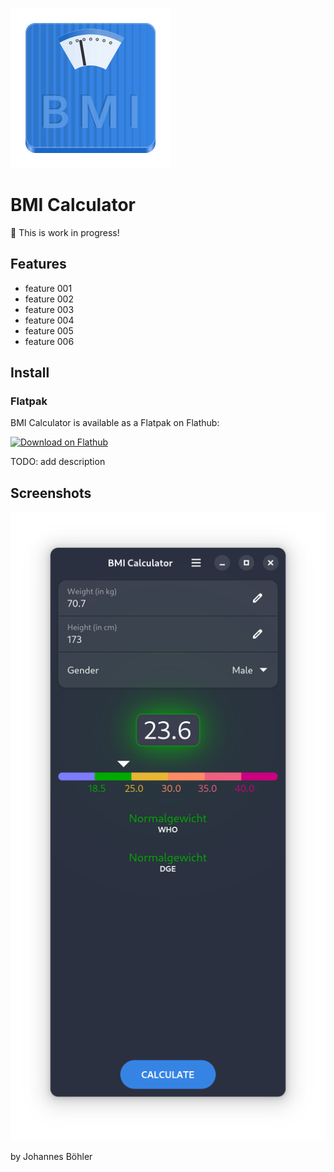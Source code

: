 
![](data/icons/hicolor/scalable/apps/app.schubidu.BmiCalculator.svg)

# BMI Calculator

🚧 This is work in progress!


## Features
- feature 001
- feature 002
- feature 003
- feature 004
- feature 005
- feature 006


## Install
### Flatpak
BMI Calculator is available as a Flatpak on Flathub:

<a href="https://flathub.org/apps/details/app.schubidu.BmiCalculator"><img alt='Download on Flathub' src='https://flathub.org/api/badge?svg&locale=en'/></a>


TODO: add description

## Screenshots

![Normal weight](data/screenshots/screenshot-normal-weight.png)



by Johannes Böhler
